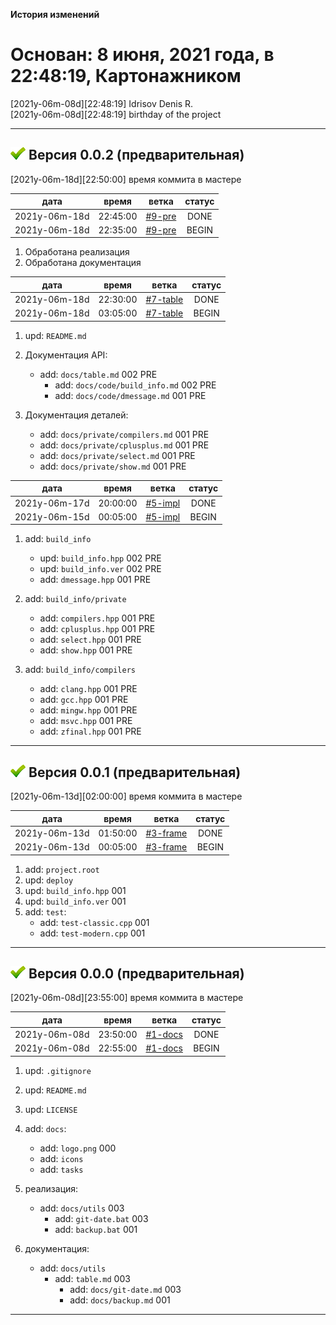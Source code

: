 [M]: #main  "история проекта"
[P]: icons/progress.png
[S]: icons/success.png
[B]: icons/bug.png

<a name="main"></a>
**История изменений**  

Основан: 8 июня, 2021 года, в 22:48:19, Картонажником
=====================================================

[2021y-06m-08d][22:48:19] Idrisov Denis R.  
[2021y-06m-08d][22:48:19] birthday of the project  

-----------------------------------------------------

<a name="v002"></a>
[![S]][M] **Версия 0.0.2 (предварительная)**
--------------------------------------------
[2021y-06m-18d][22:50:00] время коммита в мастере  

|      дата     |  время   |   ветка    | статус |  
|:-------------:|:--------:|:----------:|:------:|  
| 2021y-06m-18d | 22:45:00 | [#9-pre]   | DONE   |  
| 2021y-06m-18d | 22:35:00 | [#9-pre]   | BEGIN  |  

1) Обработана реализация  
2) Обработана документация  

[#9-pre]: tasks/2021y-06m-18d-0009-pre.md

|      дата     |  время   |   ветка    | статус |  
|:-------------:|:--------:|:----------:|:------:|  
| 2021y-06m-18d | 22:30:00 | [#7-table] | DONE   |  
| 2021y-06m-18d | 03:05:00 | [#7-table] | BEGIN  |  

1) upd: `README.md`  

2) Документация API:  
     - add: `docs/table.md`              002 PRE  
       - add: `docs/code/build_info.md`    002 PRE  
       - add: `docs/code/dmessage.md`      001 PRE  

3) Документация деталей: 
     - add: `docs/private/compilers.md`    001 PRE  
     - add: `docs/private/cplusplus.md`    001 PRE  
     - add: `docs/private/select.md`       001 PRE  
     - add: `docs/private/show.md`         001 PRE  

[#7-table]: tasks/2021y-06m-18d-0007-table.md

|      дата     |  время   |   ветка   | статус |  
|:-------------:|:--------:|:---------:|:------:|  
| 2021y-06m-17d | 20:00:00 | [#5-impl] | DONE   |  
| 2021y-06m-15d | 00:05:00 | [#5-impl] | BEGIN  |  

1) add: `build_info`  
     - upd: `build_info.hpp`      002 PRE  
     - upd: `build_info.ver`      002 PRE  
     - add: `dmessage.hpp`        001 PRE  

2) add: `build_info/private`  
     - add: `compilers.hpp`       001 PRE  
     - add: `cplusplus.hpp`       001 PRE  
     - add: `select.hpp`          001 PRE  
     - add: `show.hpp`            001 PRE  

3) add: `build_info/compilers`  
     - add: `clang.hpp`           001 PRE  
     - add: `gcc.hpp`             001 PRE  
     - add: `mingw.hpp`           001 PRE  
     - add: `msvc.hpp`            001 PRE  
     - add: `zfinal.hpp`          001 PRE  

[#5-impl]: tasks/2021y-06m-15d-0005-impl.md

-----------------------------------------------------

<a name="v001"></a>
[![S]][M] **Версия 0.0.1 (предварительная)**
--------------------------------------------
[2021y-06m-13d][02:00:00] время коммита в мастере  

|      дата     |  время   |   ветка    | статус |  
|:-------------:|:--------:|:----------:|:------:|  
| 2021y-06m-13d | 01:50:00 | [#3-frame] | DONE   |  
| 2021y-06m-13d | 00:05:00 | [#3-frame] | BEGIN  |  

1) add: `project.root`  
2) upd: `deploy`  
3) upd: `build_info.hpp` 001  
4) upd: `build_info.ver` 001  
5) add: `test`:  
     - add: `test-classic.cpp` 001  
     - add: `test-modern.cpp`  001  

[#3-frame]: tasks/2021y-06m-13d-0003-frame.md

-----------------------------------------------------

<a name="v000"></a>
[![S]][M] **Версия 0.0.0 (предварительная)**
--------------------------------------------
[2021y-06m-08d][23:55:00] время коммита в мастере  

|      дата     |  время   |   ветка   | статус |  
|:-------------:|:--------:|:---------:|:------:|  
| 2021y-06m-08d | 23:50:00 | [#1-docs] | DONE   |  
| 2021y-06m-08d | 22:55:00 | [#1-docs] | BEGIN  |  

1) upd: `.gitignore`  
2) upd: `README.md`  
3) upd: `LICENSE`  

4) add: `docs`:  
     - add: `logo.png`             000  
     - add: `icons`  
     - add: `tasks`  

5) реализация:
     - add: `docs/utils`           003  
       - add: `git-date.bat`         003  
       - add: `backup.bat`           001  

6) документация:
     - add: `docs/utils`  
       - add: `table.md`           003  
         - add: `docs/git-date.md`   003  
         - add: `docs/backup.md`     001  

[#1-docs]: tasks/2021y-06m-08d-0001-docs.md

-----------------------------------------------------

